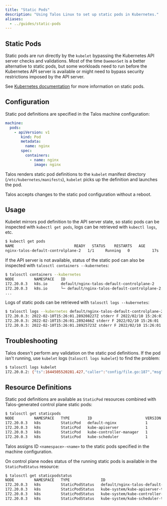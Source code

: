 ```yaml
---
title: "Static Pods"
description: "Using Talos Linux to set up static pods in Kubernetes."
aliases:
  - ../guides/static-pods
---
```


## Static Pods

Static pods are run directly by the `kubelet` bypassing the Kubernetes API server checks and validations.
Most of the time `DaemonSet` is a better alternative to static pods, but some workloads need to run
before the Kubernetes API server is available or might need to bypass security restrictions imposed by the API server.

See [Kubernetes documentation](https://kubernetes.io/docs/tasks/configure-pod-container/static-pod/) for more information on static pods.

## Configuration

Static pod definitions are specified in the Talos machine configuration:

```yaml
machine:
  pods:
    - apiVersion: v1
       kind: Pod
       metadata:
         name: nginx
       spec:
         containers:
           - name: nginx
             image: nginx
```

Talos renders static pod definitions to the `kubelet` manifest directory (`/etc/kubernetes/manifests`), `kubelet` picks up the definition and launches the pod.

Talos accepts changes to the static pod configuration without a reboot.

## Usage

Kubelet mirrors pod definition to the API server state, so static pods can be inspected with `kubectl get pods`, logs can be retrieved with `kubectl logs`, etc.

```bash
$ kubectl get pods
NAME                           READY   STATUS    RESTARTS   AGE
nginx-talos-default-controlplane-2   1/1     Running   0          17s
```

If the API server is not available, status of the static pod can also be inspected with `talosctl containers --kubernetes`:

```bash
$ talosctl containers --kubernetes
NODE         NAMESPACE   ID                                                                                      IMAGE                                                         PID    STATUS
172.20.0.3   k8s.io      default/nginx-talos-default-controlplane-2                                                    registry.k8s.io/pause:3.6                               4886   SANDBOX_READY
172.20.0.3   k8s.io      └─ default/nginx-talos-default-controlplane-2:nginx                                           docker.io/library/nginx:latest
...
```

Logs of static pods can be retrieved with `talosctl logs --kubernetes`:

```bash
$ talosctl logs --kubernetes default/nginx-talos-default-controlplane-2:nginx
172.20.0.3: 2022-02-10T15:26:01.289208227Z stderr F 2022/02/10 15:26:01 [notice] 1#1: using the "epoll" event method
172.20.0.3: 2022-02-10T15:26:01.2892466Z stderr F 2022/02/10 15:26:01 [notice] 1#1: nginx/1.21.6
172.20.0.3: 2022-02-10T15:26:01.28925723Z stderr F 2022/02/10 15:26:01 [notice] 1#1: built by gcc 10.2.1 20210110 (Debian 10.2.1-6)
```

## Troubleshooting

Talos doesn't perform any validation on the static pod definitions.
If the pod isn't running, use `kubelet` logs (`talosctl logs kubelet`) to find the problem:

```bash
$ talosctl logs kubelet
172.20.0.2: {"ts":1644505520281.427,"caller":"config/file.go:187","msg":"Could not process manifest file","path":"/etc/kubernetes/manifests/talos-default-nginx-gvisor.yaml","err":"invalid pod: [spec.containers: Required value]"}
```

## Resource Definitions

Static pod definitions are available as `StaticPod` resources combined with Talos-generated control plane static pods:

```bash
$ talosctl get staticpods
NODE         NAMESPACE   TYPE        ID                        VERSION
172.20.0.3   k8s         StaticPod   default-nginx             1
172.20.0.3   k8s         StaticPod   kube-apiserver            1
172.20.0.3   k8s         StaticPod   kube-controller-manager   1
172.20.0.3   k8s         StaticPod   kube-scheduler            1
```

Talos assigns ID `<namespace>-<name>` to the static pods specified in the machine configuration.

On control plane nodes status of the running static pods is available in the `StaticPodStatus` resource:

```bash
$ talosctl get staticpodstatus
NODE         NAMESPACE   TYPE              ID                                                           VERSION   READY
172.20.0.3   k8s         StaticPodStatus   default/nginx-talos-default-controlplane-2                         2         True
172.20.0.3   k8s         StaticPodStatus   kube-system/kube-apiserver-talos-default-controlplane-2            2         True
172.20.0.3   k8s         StaticPodStatus   kube-system/kube-controller-manager-talos-default-controlplane-2   3         True
172.20.0.3   k8s         StaticPodStatus   kube-system/kube-scheduler-talos-default-controlplane-2            3         True
```
